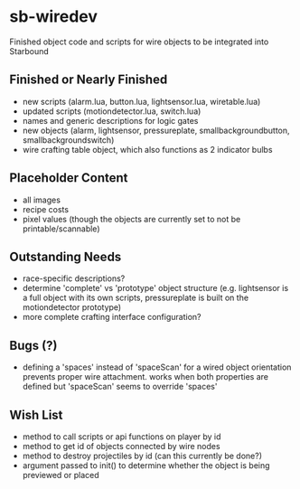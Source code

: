 sb-wiredev
==========

Finished object code and scripts for wire objects to be integrated into Starbound

Finished or Nearly Finished
---
- new scripts (alarm.lua, button.lua, lightsensor.lua, wiretable.lua)
- updated scripts (motiondetector.lua, switch.lua)
- names and generic descriptions for logic gates
- new objects (alarm, lightsensor, pressureplate, smallbackgroundbutton, smallbackgroundswitch)
- wire crafting table object, which also functions as 2 indicator bulbs

Placeholder Content
---

- all images
- recipe costs
- pixel values (though the objects are currently set to not be printable/scannable)

Outstanding Needs
---

- race-specific descriptions?
- determine 'complete' vs 'prototype' object structure (e.g. lightsensor is a full object with its own scripts, pressureplate is built on the motiondetector prototype)
- more complete crafting interface configuration?


Bugs (?)
---

- defining a 'spaces' instead of 'spaceScan' for a wired object orientation prevents proper wire attachment. works when both properties are defined but 'spaceScan' seems to override 'spaces'

Wish List
---

- method to call scripts or api functions on player by id
- method to get id of objects connected by wire nodes
- method to destroy projectiles by id (can this currently be done?)
- argument passed to init() to determine whether the object is being previewed or placed
